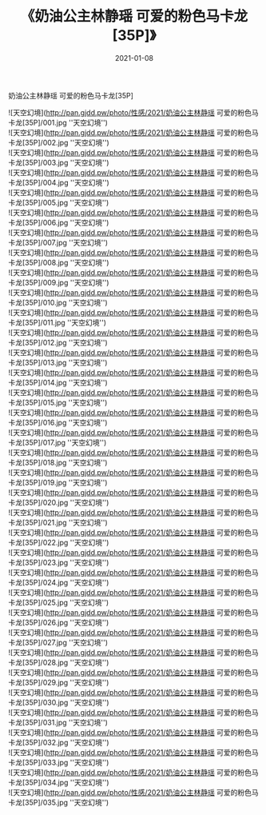 ﻿---
layout: post
title:  《奶油公主林静瑶 可爱的粉色马卡龙[35P]》
date:   2021-01-08
img: http://pan.gjdd.pw/photo/性感/2021/奶油公主林静瑶 可爱的粉色马卡龙[35P]/000.jpg
categories: [美女, 性感, 泳衣]
---

奶油公主林静瑶 可爱的粉色马卡龙[35P]



![天空幻境](http://pan.gjdd.pw/photo/性感/2021/奶油公主林静瑶 可爱的粉色马卡龙[35P]/001.jpg ''天空幻境'') <br>
![天空幻境](http://pan.gjdd.pw/photo/性感/2021/奶油公主林静瑶 可爱的粉色马卡龙[35P]/002.jpg ''天空幻境'') <br>
![天空幻境](http://pan.gjdd.pw/photo/性感/2021/奶油公主林静瑶 可爱的粉色马卡龙[35P]/003.jpg ''天空幻境'') <br>
![天空幻境](http://pan.gjdd.pw/photo/性感/2021/奶油公主林静瑶 可爱的粉色马卡龙[35P]/004.jpg ''天空幻境'') <br>
![天空幻境](http://pan.gjdd.pw/photo/性感/2021/奶油公主林静瑶 可爱的粉色马卡龙[35P]/005.jpg ''天空幻境'') <br>
![天空幻境](http://pan.gjdd.pw/photo/性感/2021/奶油公主林静瑶 可爱的粉色马卡龙[35P]/006.jpg ''天空幻境'') <br>
![天空幻境](http://pan.gjdd.pw/photo/性感/2021/奶油公主林静瑶 可爱的粉色马卡龙[35P]/007.jpg ''天空幻境'') <br>
![天空幻境](http://pan.gjdd.pw/photo/性感/2021/奶油公主林静瑶 可爱的粉色马卡龙[35P]/008.jpg ''天空幻境'') <br>
![天空幻境](http://pan.gjdd.pw/photo/性感/2021/奶油公主林静瑶 可爱的粉色马卡龙[35P]/009.jpg ''天空幻境'') <br>
![天空幻境](http://pan.gjdd.pw/photo/性感/2021/奶油公主林静瑶 可爱的粉色马卡龙[35P]/010.jpg ''天空幻境'') <br>
![天空幻境](http://pan.gjdd.pw/photo/性感/2021/奶油公主林静瑶 可爱的粉色马卡龙[35P]/011.jpg ''天空幻境'') <br>
![天空幻境](http://pan.gjdd.pw/photo/性感/2021/奶油公主林静瑶 可爱的粉色马卡龙[35P]/012.jpg ''天空幻境'') <br>
![天空幻境](http://pan.gjdd.pw/photo/性感/2021/奶油公主林静瑶 可爱的粉色马卡龙[35P]/013.jpg ''天空幻境'') <br>
![天空幻境](http://pan.gjdd.pw/photo/性感/2021/奶油公主林静瑶 可爱的粉色马卡龙[35P]/014.jpg ''天空幻境'') <br>
![天空幻境](http://pan.gjdd.pw/photo/性感/2021/奶油公主林静瑶 可爱的粉色马卡龙[35P]/015.jpg ''天空幻境'') <br>
![天空幻境](http://pan.gjdd.pw/photo/性感/2021/奶油公主林静瑶 可爱的粉色马卡龙[35P]/016.jpg ''天空幻境'') <br>
![天空幻境](http://pan.gjdd.pw/photo/性感/2021/奶油公主林静瑶 可爱的粉色马卡龙[35P]/017.jpg ''天空幻境'') <br>
![天空幻境](http://pan.gjdd.pw/photo/性感/2021/奶油公主林静瑶 可爱的粉色马卡龙[35P]/018.jpg ''天空幻境'') <br>
![天空幻境](http://pan.gjdd.pw/photo/性感/2021/奶油公主林静瑶 可爱的粉色马卡龙[35P]/019.jpg ''天空幻境'') <br>
![天空幻境](http://pan.gjdd.pw/photo/性感/2021/奶油公主林静瑶 可爱的粉色马卡龙[35P]/020.jpg ''天空幻境'') <br>
![天空幻境](http://pan.gjdd.pw/photo/性感/2021/奶油公主林静瑶 可爱的粉色马卡龙[35P]/021.jpg ''天空幻境'') <br>
![天空幻境](http://pan.gjdd.pw/photo/性感/2021/奶油公主林静瑶 可爱的粉色马卡龙[35P]/022.jpg ''天空幻境'') <br>
![天空幻境](http://pan.gjdd.pw/photo/性感/2021/奶油公主林静瑶 可爱的粉色马卡龙[35P]/023.jpg ''天空幻境'') <br>
![天空幻境](http://pan.gjdd.pw/photo/性感/2021/奶油公主林静瑶 可爱的粉色马卡龙[35P]/024.jpg ''天空幻境'') <br>
![天空幻境](http://pan.gjdd.pw/photo/性感/2021/奶油公主林静瑶 可爱的粉色马卡龙[35P]/025.jpg ''天空幻境'') <br>
![天空幻境](http://pan.gjdd.pw/photo/性感/2021/奶油公主林静瑶 可爱的粉色马卡龙[35P]/026.jpg ''天空幻境'') <br>
![天空幻境](http://pan.gjdd.pw/photo/性感/2021/奶油公主林静瑶 可爱的粉色马卡龙[35P]/027.jpg ''天空幻境'') <br>
![天空幻境](http://pan.gjdd.pw/photo/性感/2021/奶油公主林静瑶 可爱的粉色马卡龙[35P]/028.jpg ''天空幻境'') <br>
![天空幻境](http://pan.gjdd.pw/photo/性感/2021/奶油公主林静瑶 可爱的粉色马卡龙[35P]/029.jpg ''天空幻境'') <br>
![天空幻境](http://pan.gjdd.pw/photo/性感/2021/奶油公主林静瑶 可爱的粉色马卡龙[35P]/030.jpg ''天空幻境'') <br>
![天空幻境](http://pan.gjdd.pw/photo/性感/2021/奶油公主林静瑶 可爱的粉色马卡龙[35P]/031.jpg ''天空幻境'') <br>
![天空幻境](http://pan.gjdd.pw/photo/性感/2021/奶油公主林静瑶 可爱的粉色马卡龙[35P]/032.jpg ''天空幻境'') <br>
![天空幻境](http://pan.gjdd.pw/photo/性感/2021/奶油公主林静瑶 可爱的粉色马卡龙[35P]/033.jpg ''天空幻境'') <br>
![天空幻境](http://pan.gjdd.pw/photo/性感/2021/奶油公主林静瑶 可爱的粉色马卡龙[35P]/034.jpg ''天空幻境'') <br>
![天空幻境](http://pan.gjdd.pw/photo/性感/2021/奶油公主林静瑶 可爱的粉色马卡龙[35P]/035.jpg ''天空幻境'') <br>